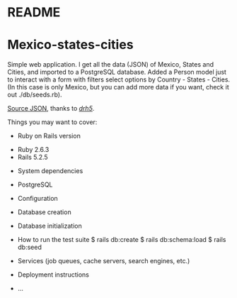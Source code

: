 # README
# Mexico-states-cities

Simple web application. I get all the data (JSON) of Mexico, States and Cities, and imported to a PostgreSQL database. Added a Person model just to interact with a form with filters select options by Country - States - Cities. (In this case is only Mexico, but you can add more data if you want, check it out ./db/seeds.rb).

[Source JSON](https://dr5hn.github.io/countries-states-cities-database/), thanks to [*drh5*](https://github.com/dr5hn).

Things you may want to cover:

* Ruby on Rails version
- Ruby 2.6.3
- Rails 5.2.5

* System dependencies
- PostgreSQL

* Configuration

* Database creation

* Database initialization

* How to run the test suite
$ rails db:create
$ rails db:schema:load
$ rails db:seed

* Services (job queues, cache servers, search engines, etc.)

* Deployment instructions

* ...
